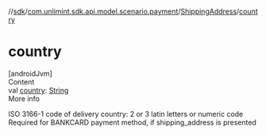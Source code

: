 //[sdk](../../../index.md)/[com.unlimint.sdk.api.model.scenario.payment](../index.md)/[ShippingAddress](index.md)/[country](country.md)



# country  
[androidJvm]  
Content  
val [country](country.md): [String](https://kotlinlang.org/api/latest/jvm/stdlib/kotlin/-string/index.html)  
More info  


ISO 3166-1 code of delivery country: 2 or 3 latin letters or numeric code Required for BANKCARD payment method, if shipping_address is presented

  



